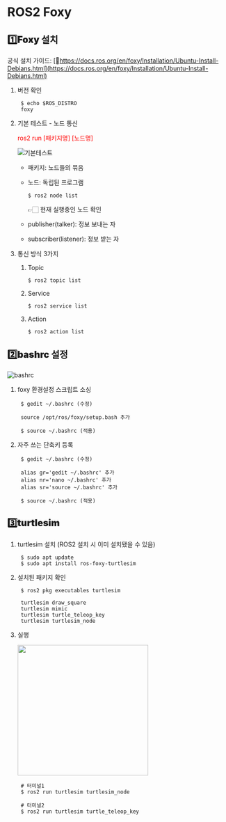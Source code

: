 # ROS2 Foxy

## <h2 style="font-weight: 900;">1️⃣Foxy 설치</h2>

공식 설치 가이드: [🔗https://docs.ros.org/en/foxy/Installation/Ubuntu-Install-Debians.html](https://docs.ros.org/en/foxy/Installation/Ubuntu-Install-Debians.html)

1. 버전 확인

        $ echo $ROS_DISTRO
        foxy


2. 기본 테스트 - 노드 통신 

    <span style="color: red;">ros2 run [패키지명] [노드명]</span> 

    ![기본테스트](/ynu-wiki/images/ubuntu/basic_test.png)
    
    - 패키지: 노드들의 묶음 
    - 노드: 독립된 프로그램

        ```$ ros2 node list```   
        
        👉🏻 현재 실행중인 노드 확인
    
    - publisher(talker): 정보 보내는 자
    - subscriber(listener): 정보 받는 자

3. 통신 방식 3가지

    1. Topic

        ```$ ros2 topic list```

    2. Service

        ```$ ros2 service list```

    3. Action

        ```$ ros2 action list```

## <h2 style="font-weight: 900;">2️⃣bashrc 설정</h2>

![bashrc](/ynu-wiki/images/ubuntu/bashrc.png)

1. foxy 환경설정 스크립트 소싱 

        $ gedit ~/.bashrc (수정)
        
        source /opt/ros/foxy/setup.bash 추가
        
        $ source ~/.bashrc (적용)

2. 자주 쓰는 단축키 등록

        $ gedit ~/.bashrc (수정)
        
        alias gr='gedit ~/.bashrc' 추가
        alias nr='nano ~/.bashrc' 추가
        alias sr='source ~/.bashrc' 추가
        
        $ source ~/.bashrc (적용)

## <h2 style="font-weight: 900;">3️⃣turtlesim</h2>

1. turtlesim 설치 (ROS2 설치 시 이미 설치됐을 수 있음)

        $ sudo apt update
        $ sudo apt install ros-foxy-turtlesim

2. 설치된 패키지 확인 

        $ ros2 pkg executables turtlesim 
        
        turtlesim draw_square
        turtlesim mimic
        turtlesim turtle_teleop_key
        turtlesim turtlesim_node

3. 실행

    <img src="/ynu-wiki/images/ubuntu/turtlesim.png" width="300"/>

        # 터미널1
        $ ros2 run turtlesim turtlesim_node

        # 터미널2
        $ ros2 run turtlesim turtle_teleop_key